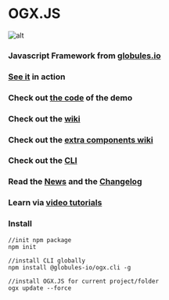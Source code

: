 # OGX.JS

![alt](https://repository-images.githubusercontent.com/76366703/c8e52600-39fa-11eb-8403-16e6472d7c57)

### Javascript Framework from [globules.io](http://globules.io)

### [See it](https://globules.io/framework) in action

### Check out [the code](https://github.com/globules-io/OGX.Demo) of the demo

### Check out the [wiki](https://github.com/globules-io/OGX.JS/wiki)

### Check out the [extra components wiki](https://github.com/globules-io/OGX.Components)

### Check out the [CLI](https://github.com/globules-io/OGX.CLI)

### Read the [News](https://github.com/globules-io/OGX.JS/wiki/News) and the [Changelog](https://github.com/globules-io/OGX.JS/wiki/Changelog)

### Learn via [video tutorials](https://www.youtube.com/channel/UCs0FYA68fXriJ1vN6-Lz1Rg)

### Install

    //init npm package
    npm init 

    //install CLI globally   
    npm install @globules-io/ogx.cli -g

    //install OGX.JS for current project/folder
    ogx update --force


